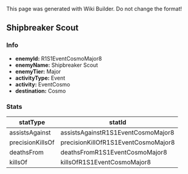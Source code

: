 <span class="wiki-builder">This page was generated with Wiki Builder. Do not change the format!</span>

## Shipbreaker Scout
### Info
* **enemyId:** R1S1EventCosmoMajor8
* **enemyName:** Shipbreaker Scout
* **enemyTier:** Major
* **activityType:** Event
* **activity:** EventCosmo
* **destination:** Cosmo

### Stats
statType | statId
-------- | ------
assistsAgainst | assistsAgainstR1S1EventCosmoMajor8
precisionKillsOf | precisionKillOfR1S1EventCosmoMajor8
deathsFrom | deathsFromR1S1EventCosmoMajor8
killsOf | killsOfR1S1EventCosmoMajor8

